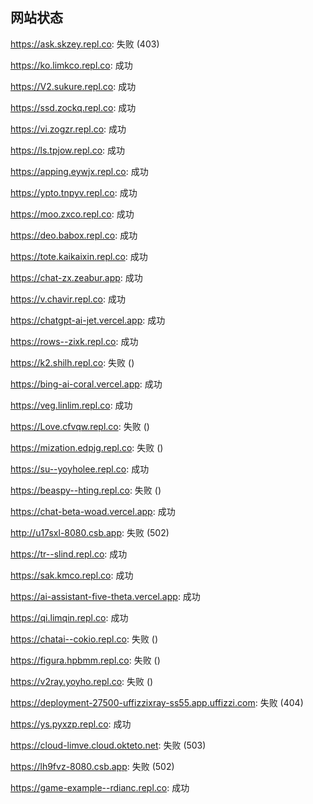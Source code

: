 ## 网站状态
https://ask.skzey.repl.co: 失败 (403)

https://ko.limkco.repl.co: 成功

https://V2.sukure.repl.co: 成功

https://ssd.zockq.repl.co: 成功

https://vi.zogzr.repl.co: 成功

https://ls.tpjow.repl.co: 成功

https://apping.eywjx.repl.co: 成功

https://ypto.tnpyv.repl.co: 成功

https://moo.zxco.repl.co: 成功

https://deo.babox.repl.co: 成功

https://tote.kaikaixin.repl.co: 成功

https://chat-zx.zeabur.app: 成功

https://v.chavir.repl.co: 成功

https://chatgpt-ai-jet.vercel.app: 成功

https://rows--zixk.repl.co: 成功

https://k2.shilh.repl.co: 失败 ()

https://bing-ai-coral.vercel.app: 成功

https://veg.linlim.repl.co: 成功

https://Love.cfvqw.repl.co: 失败 ()

https://mization.edpjg.repl.co: 失败 ()

https://su--yoyholee.repl.co: 成功

https://beaspy--hting.repl.co: 失败 ()

https://chat-beta-woad.vercel.app: 成功

http://u17sxl-8080.csb.app: 失败 (502)

https://tr--slind.repl.co: 成功

https://sak.kmco.repl.co: 成功

https://ai-assistant-five-theta.vercel.app: 成功

https://qi.limqin.repl.co: 成功

https://chatai--cokio.repl.co: 失败 ()

https://figura.hpbmm.repl.co: 失败 ()

https://v2ray.yoyho.repl.co: 失败 ()

https://deployment-27500-uffizzixray-ss55.app.uffizzi.com: 失败 (404)

https://ys.pyxzp.repl.co: 成功

https://cloud-limve.cloud.okteto.net: 失败 (503)

https://lh9fvz-8080.csb.app: 失败 (502)

https://game-example--rdianc.repl.co: 成功

